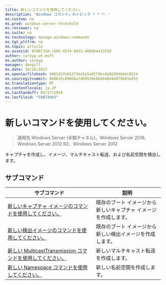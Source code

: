 ```yaml
---
title: 新しいコマンドを使用してください。
description: 'Windows コマンド」のトピック * * *- '
ms.custom: na
ms.prod: windows-server-threshold
ms.reviewer: na
ms.suite: na
ms.technology: manage-windows-commands
ms.tgt_pltfrm: na
ms.topic: article
ms.assetid: 0f06f310-c585-42f4-9d15-4680b4a3355d
author: coreyp-at-msft
ms.author: coreyp
manager: dongill
ms.date: 10/16/2017
ms.openlocfilehash: 4d61d1fe652f3b41e5a02f9ec8a0d204d4dc8324
ms.sourcegitcommit: 0d0b32c8986ba7db9536e0b8648d4ddf9b03e452
ms.translationtype: MT
ms.contentlocale: ja-JP
ms.lasthandoff: 04/17/2019
ms.locfileid: "59873943"
---
```

# <a name="using-the-new-command"></a>新しいコマンドを使用してください。

>適用先:Windows Server (半期チャネル)、Windows Server 2016、Windows Server 2012 R2、Windows Server 2012

キャプチャを作成し、イメージ、マルチキャスト転送、および名前空間を検出します。
## <a name="subcommands"></a>サブコマンド
|サブコマンド|説明|
|-------|--------|
|[新しいキャプチャ イメージのコマンドを使用してください。](using-the-new-captureimage-command.md)|既存のブート イメージから新しいキャプチャ イメージを作成します。|
|[新しい検出イメージのコマンドを使用してください。](using-the-new-discoverimage-command.md)|既存のブート イメージから新しい検出イメージを作成します。|
|[新しい MulticastTransmission コマンドを使用してください。](using-the-new-multicasttransmission-command.md)|新しいマルチキャスト転送を作成します。|
|[新しい Namespace コマンドを使用してください。](using-the-new-namespace-command.md)|新しい名前空間を作成します。|
